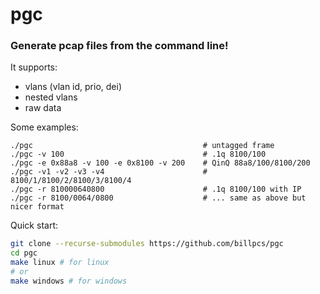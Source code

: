 # pgc

### Generate pcap files from the command line!

It supports:
- vlans (vlan id, prio, dei)
- nested vlans
- raw data

Some examples:

```
./pgc                                      # untagged frame
./pgc -v 100                               # .1q 8100/100
./pgc -e 0x88a8 -v 100 -e 0x8100 -v 200    # QinQ 88a8/100/8100/200
./pgc -v1 -v2 -v3 -v4                      # 8100/1/8100/2/8100/3/8100/4
./pgc -r 810000640800                      # .1q 8100/100 with IP
./pgc -r 8100/0064/0800                    # ... same as above but nicer format
```


Quick start:

```sh
git clone --recurse-submodules https://github.com/billpcs/pgc
cd pgc
make linux # for linux
# or
make windows # for windows
```

